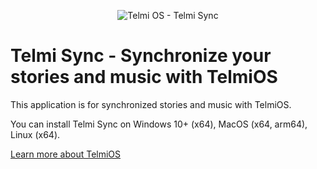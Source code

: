 <p align="center"><img = src="https://dantsu.com/files/Telmi_MiyooPC.jpg" alt="Telmi OS - Telmi Sync" /></p>

# Telmi Sync - Synchronize your stories and music with TelmiOS

This application is for synchronized stories and music with TelmiOS.

You can install Telmi Sync on Windows 10+ (x64), MacOS (x64, arm64), Linux (x64).

[Learn more about TelmiOS](https://github.com/DantSu/Telmi-story-teller)
